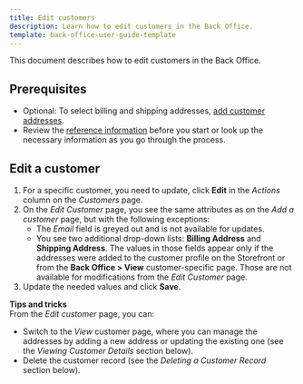 ```yaml
---
title: Edit customers
description: Learn how to edit customers in the Back Office.
template: back-office-user-guide-template
---
```


This document describes how to edit customers in the Back Office.

## Prerequisites

* Optional: To select billing and shipping addresses, [add customer addresses](/docs/scos/user/back-office-user-guides/{{page.version}}/customer/customers/add-customer-addresses.html).
* Review the [reference information](#reference-information-edit-a-customer) before you start or look up the necessary information as you go through the process.


## Edit a customer


1. For a specific customer, you need to update, click **Edit** in the _Actions_ column on the *Customers* page.
2. On the *Edit Customer* page, you see the same attributes as on the *Add a customer* page, but with the following exceptions:
    *  The *Email* field is greyed out and is not available for updates.
    *  You see two additional drop-down lists: **Billing Address** and **Shipping Address**. The values in those fields appear only if the addresses were added to the customer profile on the Storefront or from the **Back Office&nbsp;<span aria-label="and then">></span> View** customer-specific page. Those are not available for modifications from the *Edit Customer* page.
3. Update the needed values and click **Save**.

**Tips and tricks**
<br>From the *Edit customer* page, you can:
* Switch to the *View* customer page, where you can manage the addresses by adding a new address or updating the existing one (see the _Viewing Customer Details_ section below).
* Delete the customer record (see the _Deleting a Customer Record_ section below).
